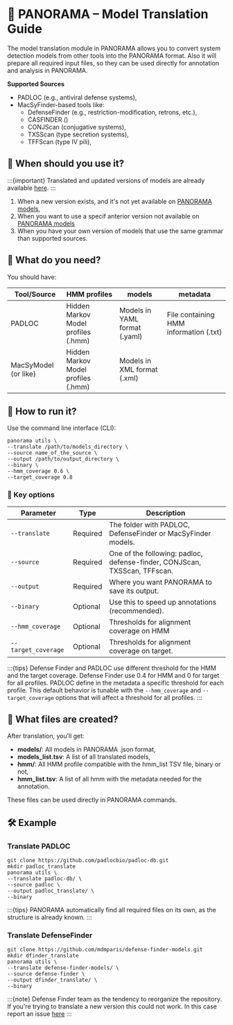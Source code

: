 # 🧬 PANORAMA – Model Translation Guide

The model translation module in PANORAMA allows you to convert system detection models from other tools into the
PANORAMA format.
Also it will prepare all required input files, so they can be used directly for annotation and analysis in PANORAMA.

**Supported Sources**

- PADLOC (e.g., antiviral defense systems),
- MacSyFinder-based tools like:
    - DefenseFinder (e.g., restriction-modification, retrons, etc.),
    - CASFINDER ()
    - CONJScan (conjugative systems),
    - TXSScan (type secretion systems),
    - TFFScan (type IV pili),

## 🎯 When should you use it?

:::{important}
Translated and updated versions of models are already available [here](https://github.com/PANORAMA-models).
:::

1. When a new version exists, and it's not yet available on [PANORAMA models](https://github.com/PANORAMA-models),
2. When you want to use a specif anterior version not available on [PANORAMA models](https://github.com/PANORAMA-models)
3. When you have your own version of models that use the same grammar than supported sources.

## 📂 What do you need?

You should have:

| Tool/Source          | HMM profiles                        | models                        | metadata                               |
|----------------------|-------------------------------------|-------------------------------|----------------------------------------|
| PADLOC               | Hidden Markov Model profiles (.hmm) | Models in YAML format (.yaml) | File containing HMM information (.txt) |
| MacSyModel (or like) | Hidden Markov Model profiles (.hmm) | Models in XML format (.xml)   |                                        | 

## 🚀 How to run it?

Use the command line interface (CLI):

```shell
panorama utils \
--translate /path/to/models_directory \
--source name_of_the_source \
--output /path/to/output_directory \
--binary \
--hmm_coverage 0.6 \
--target_coverage 0.8
```

### 🔑 Key options

| Parameter           | Type     | Description                                                               |
|---------------------|----------|---------------------------------------------------------------------------|
| `--translate`       | Required | The folder with PADLOC, DefenseFinder or MacSyFinder models.              |
| `--source`          | Required | One of the following: padloc, defense-finder, CONJScan, TXSScan, TFFscan. |
| `--output`          | Required | Where you want PANORAMA to save its output.                               |
| `--binary`          | Optional | Use this to speed up annotations (recommended).                           |
| `--hmm_coverage`    | Optional | Thresholds for alignment coverage on HMM                                  |
| `--target_coverage` | Optional | Thresholds for alignment coverage on target.                              |

:::{tips}
Defense Finder and PADLOC use different threshold for the HMM and the target coverage.
Defense Finder use 0.4 for HMM and 0 for target for all profiles.
PADLOC define in the metadata a specific threshold for each profile.
This default behavior is tunable with the `--hmm_coverage` and `--target_coverage` options 
that will affect a threshold for all profiles.
:::

## 📁 What files are created?

After translation, you’ll get:

- **models/**: All models in PANORAMA .json format,
- **models_list.tsv**: A list of all translated models,
- **hmm/**: All HMM profile compatible with the hmm_list TSV file, binary or not,
- **hmm_list.tsv**: A list of all hmm with the metadata needed for the annotation.

These files can be used directly in PANORAMA commands.

## 🛠️ Example

### Translate PADLOC

```shell
git clone https://github.com/padlocbio/padloc-db.git
mkdir padloc_translate
panorama utils \
--translate padloc-db/ \
--source padloc \
--output padloc_translate/ \
--binary
```
:::{tips}
PANORAMA automatically find all required files on its own, as the structure is already known.
:::

### Translate DefenseFinder

```shell
git clone https://github.com/mdmparis/defense-finder-models.git
mkdir dfinder_translate
panorama utils \
--translate defense-finder-models/ \
--source defense-finder \
--output dfinder_translate/ \
--binary
```
:::{note}
Defense Finder team as the tendency to reorganize the repository.
If you're trying to translate a new version this could not work.
In this case report an issue [here](https://github.com/PANORAMA-models/Defense-Finder)
:::

